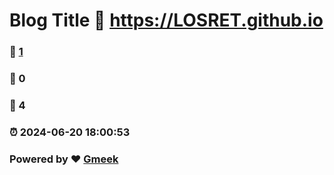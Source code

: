 # Blog Title :link: https://LOSRET.github.io 
### :page_facing_up: [1](https://LOSRET.github.io/tag.html) 
### :speech_balloon: 0 
### :hibiscus: 4 
### :alarm_clock: 2024-06-20 18:00:53 
### Powered by :heart: [Gmeek](https://github.com/Meekdai/Gmeek)
